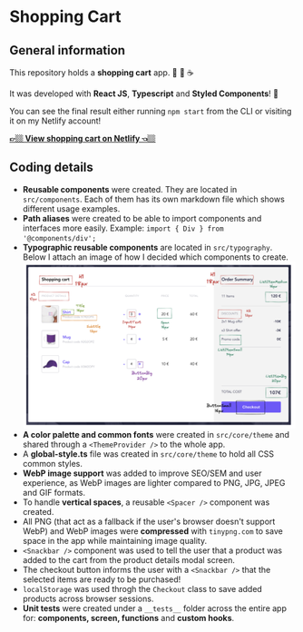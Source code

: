 # Shopping Cart

## General information

This repository holds a **shopping cart** app. 👕 🧢 ☕️

It was developed with **React JS**, **Typescript** and **Styled Components**! 🚀

You can see the final result either running `npm start` from the CLI or visiting it on my Netlify account!

**[👉🏼 View shopping cart on Netlify 👈🏼](https://shopping-cart-fvalles.netlify.app/)**

## Coding details

- **Reusable components** were created. They are located in `src/components`. Each of them has its own markdown file which shows different usage examples.
- **Path aliases** were created to be able to import components and interfaces more easily. Example: `import { Div } from '@components/div'; `
- **Typographic reusable components** are located in `src/typography`. Below I attach an image of how I decided which components to create.
  ![typography-components-designed](typography-components-designed.png)
- **A color palette and common fonts** were created in `src/core/theme` and shared through a `<ThemeProvider />` to the whole app.
- A **global-style.ts** file was created in `src/core/theme` to hold all CSS common styles.
- **WebP image support** was added to improve SEO/SEM and user experience, as WebP images are lighter compared to PNG, JPG, JPEG and GIF formats.
- To handle **vertical spaces**, a reusable `<Spacer />` component was created.
- All PNG (that act as a fallback if the user's browser doesn't support WebP) and WebP images were **compressed** with `tinypng.com` to save space in the app while maintaining image quality.
- `<Snackbar />` component was used to tell the user that a product was added to the cart from the product details modal screen.
- The checkout button informs the user with a `<Snackbar />` that the selected items are ready to be purchased!
- `localStorage` was used throgh the `Checkout` class to save added products across browser sessions.
- **Unit tests** were created under a `__tests__` folder across the entire app for: **components, screen, functions** and **custom hooks**.
